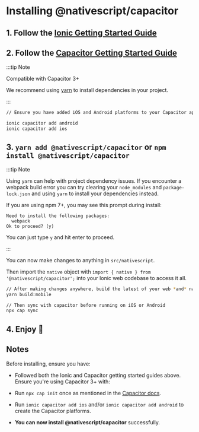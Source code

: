 # Installing @nativescript/capacitor

## 1. Follow the [Ionic Getting Started Guide](https://ionicframework.com/getting-started)

## 2. Follow the [Capacitor Getting Started Guide](https://capacitorjs.com/docs/getting-started)

:::tip Note

Compatible with Capacitor 3+

We recommend using [yarn](https://classic.yarnpkg.com/en/) to install dependencies in your project.

:::

```bash
// Ensure you have added iOS and Android platforms to your Capacitor app

ionic capacitor add android
ionic capacitor add ios
```

## 3. `yarn add @nativescript/capacitor` or `npm install @nativescript/capacitor`

:::tip Note

Using `yarn` can help with project dependency issues. If you encounter a webpack build error you can try clearing your `node_modules` and `package-lock.json` and using `yarn` to install your dependencies instead.

If you are using npm 7+, you may see this prompt during install:

```
Need to install the following packages:
  webpack
Ok to proceed? (y)
```

You can just type `y` and hit enter to proceed.

:::

You can now make changes to anything in `src/nativescript`. 

Then import the `native` object with `import { native } from '@nativescript/capacitor';` into your Ionic web codebase to access it all.

```bash
// After making changes anywhere, build the latest of your web *and* nativescript changes with:
yarn build:mobile

// Then sync with capacitor before running on iOS or Android
npx cap sync
```

## 4. Enjoy 🎉

## Notes

Before installing, ensure you have:

* Followed both the Ionic and Capacitor getting started guides above. Ensure you're using Capacitor 3+ with:

* Run `npx cap init` once as mentioned in the [Capacitor docs](https://capacitorjs.com/docs/getting-started).

* Run `ionic capacitor add ios` and/or `ionic capacitor add android` to create the Capacitor platforms.

* **You can now install @nativescript/capacitor** successfully.




